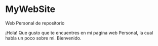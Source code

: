 # MyWebSite
Web Personal de repositorio








¡Hola! Que gusto que te encuentres en mi pagina web Personal, la cual habla un poco sobre 
mi. Bienvenido.